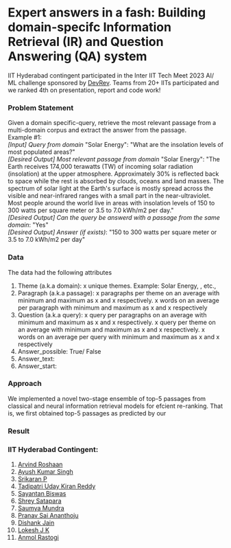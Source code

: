 # Expert answers in a fash: Building domain-specifc Information Retrieval (IR) and Question Answering (QA) system

IIT Hyderabad contingent participated in the Inter IIT Tech Meet 2023 AI/ ML challenge sponsored by [DevRev](https://devrev.ai/). Teams from 20+ IITs participated and we ranked 4th on presentation, report and code work!

### Problem Statement
Given a domain specific-query, retrieve the most relevant passage from a multi-domain corpus and extract the answer from the passage.  
Example #1:  
*[Input] Query from domain* "Solar Energy": "What are the insolation levels of most populated areas?"  
*[Desired Output] Most relevant passage from domain* "Solar Energy": "The Earth receives 174,000 terawatts (TW) of incoming solar radiation (insolation) at the upper atmosphere. Approximately 30% is reflected back to space while the rest is absorbed by clouds, oceans and land masses. The spectrum of solar light at the Earth's surface is mostly spread across the visible and near-infrared ranges with a small part in the near-ultraviolet. Most people around the world live in areas with insolation levels of 150 to 300 watts per square meter or 3.5 to 7.0 kWh/m2 per day."  
*[Desired Output] Can the query be answerd with a passage from the same domain*: "Yes"  
*[Desired Output] Answer (if exists)*: "150 to 300 watts per square meter or 3.5 to 7.0 kWh/m2 per day"  

### Data
The data had the following attributes  
1) Theme (a.k.a domain): x unique themes. Example: Solar Energy, , etc.,  
2) Paragraph (a.k.a passage): x paragraphs per theme on an average with minimum and maximum as x and x respectively. x words on an average per paragraph with minimum and maximum as x and x respectively  
3) Question (a.k.a query): x query per paragraphs on an average with minimum and maximum as x and x respectively. x query per theme on an average with minimum and maximum as x and x respectively. x words on an average per query with minimum and maximum as x and x respectively  
4) Answer_possible: True/ False  
5) Answer_text:  
6) Answer_start:  

### Approach
We implemented a novel two-stage ensemble of top-5 passages from classical and neural information retrieval models for efcient re-ranking. That is, we first obtained top-5 passages as predicted by our 

### Result


### IIT Hyderabad Contingent:
1) [Arvind Roshaan](https://www.linkedin.com/in/arvind-roshaan/)
2) [Ayush Kumar Singh](https://www.linkedin.com/in/ayush-kumar-singh-272a471b9/)
3) [Srikaran P](https://www.linkedin.com/in/srikaran-p-b82221214/)
4) [Tadipatri Uday Kiran Reddy](https://www.linkedin.com/in/tadipatri-uday-kiran-reddy/)
5) [Sayantan Biswas](https://www.linkedin.com/in/sayantan-biswas-14949b203/)
6) [Shrey Satapara](https://www.linkedin.com/in/shreysatapara/)
7) [Saumya Mundra](https://www.linkedin.com/in/saumya-mundra/)
8) [Pranav Sai Ananthoju](https://www.linkedin.com/in/pranav-sai-ananthoju-683225214/)
9) [Dishank Jain](https://www.linkedin.com/in/dishank-jain-567b9b213/)
10) [Lokesh J K](https://www.linkedin.com/in/lokesh-jk/)
11) [Anmol Rastogi](https://www.linkedin.com/in/anmol-rastogi-492184283/)
